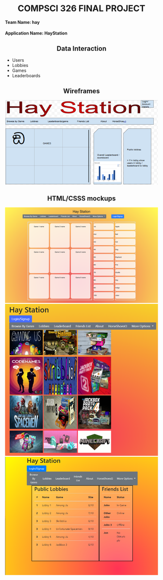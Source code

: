 # **<div align="center">COMPSCI 326 FINAL PROJECT**

#### **Team Name:** hay

#### **Application Name:** HayStation


## **<div align="center">Data Interaction** 

* Users
* Lobbies
* Games
* Leaderboards

## **<div align="center">Wireframes** 

![main](https://github.com/Martin-Dickie/cs326-final-hay/blob/main/images/wireframe/main.png)

## **<div align="center">HTML/CSSS mockups**
  
  ![Leaderboards](https://github.com/Martin-Dickie/cs326-final-hay/blob/main/images/html-mock/leaderboards.png)
  ![games.png](https://github.com/Martin-Dickie/cs326-final-hay/blob/main/images/html-mock/games.png)
  ![lobbies.png](https://github.com/Martin-Dickie/cs326-final-hay/blob/main/images/html-mock/lobbies.png)